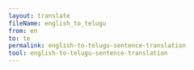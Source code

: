 ```yaml
---
layout: translate
fileName: english_to_telugu
from: en
to: te
permalink: english-to-telugu-sentence-translation
tool: english-to-telugu-sentence-translation
---
```

